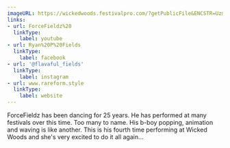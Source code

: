 ```yaml
---
imageURL: https://wickedwoods.festivalpro.com/?getPublicFile&ENCSTR=UzmAwBDLAIfzwdIsTLMl
links:
- url: ForceFieldz%20
  linkType:
    label: youtube
- url: Ryan%20P%20Fields
  linkType:
    label: facebook
- url: '@flavaful_fields'
  linkType:
    label: instagram
- url: www.rareform.style
  linkType:
    label: website
---
```

ForceFieldz has been dancing for 25 years. He has performed at many festivals over this time. Too many to name. His b-boy popping, animation and waving is like another. This is his fourth time performing at Wicked Woods and she's very excited to do it all again...
